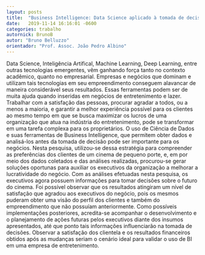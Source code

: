 ```yaml
---
layout: posts
title:  "Business Intelligence: Data Science aplicado à tomada de decisões em cinema de pequeno porte"
date:   2019-11-14 16:16:01 -0600
categories: trabalho
autornick: BrunoB
autor: "Bruno Belluzzo"
orientador: "Prof. Assoc. João Pedro Albino"
---
```

Data Science, Inteligência Artifical, Machine Learning, Deep Learning, entre outras tecnologias emergentes, vêm ganhando força tanto no contexto acadêmico, quanto no empresarial. Empresas e negócios que dominam e utilizam tais tecnologias em seu empreendimento conseguem alavancar de maneira considerável seus resultados. Essas ferramentas podem ser de muita ajuda quando inseridas em negócios de entretenimento e lazer. Trabalhar com a satisfação das pessoas, procurar agradar a todos, ou a menos a maioria, e garantir a melhor experiência possível para os clientes ao mesmo tempo em que se busca maximizar os lucros de uma organização que atua na indústria do entretenimento, pode se transformar em uma tarefa complexa para os proprietários. O uso de Ciência de Dados e suas ferramentas de Business Intelligence, que permitem obter dados e analisá-los antes da tomada de decisão pode ser importante para os negócios. Nesta pesquisa, utilizou-se dessa estratégia para compreender as preferências dos clientes de um cinema de pequeno porte, e, em por meio dos dados coletados e das análises realizadas, procurou-se gerar soluções oportunas para auxiliar os executivos da organização a melhorar a lucratividade do negócio. Com as análises efetuadas nesta pesquisa, os executivos agora possuem informações para tomar decisões sobre o futuro do cinema. Foi possível observar que os resultados atingiram um nível de satisfação que agradou aos executivos do negócio, pois os mesmos puderam obter uma visão do perfil dos clientes e também do empreendimento que não possuíam anteriormente. Como possíveis implementações posteriores, acredita-se acompanhar o desenvolvimento e o planejamento de ações futuras pelos executivos diante dos insumos apresentados, até que ponto tais informações influenciarão na tomada de decisões. Observar a satisfação dos clientela e os resultados financeiros obtidos após as mudanças seriam o cenário ideal para validar o uso de BI em uma empresa de entretenimento.



